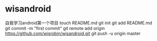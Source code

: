 wisandroid
==========

自我学习android第一个项目
touch README.md
git init
git add README.md
git commit -m "first commit"
git remote add origin https://github.com/wisrobin/wisandroid.git
git push -u origin master
